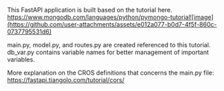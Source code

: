 This FastAPI application is built based on the tutorial here. https://www.mongodb.com/languages/python/pymongo-tutorial![image](https://github.com/user-attachments/assets/e012a077-b0d7-4f5f-860c-0737795531d6)

main.py, model.py, and routes.py are created referenced to this tutorial.
db_var.py contains variable names for better management of important variables.

More explanation on the CROS definitions that concerns the main.py file: https://fastapi.tiangolo.com/tutorial/cors/
